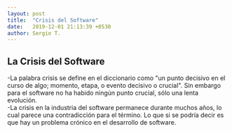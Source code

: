 ```yaml
---
layout: post
title:  "Crisis del Software"
date:   2019-12-01 21:13:39 +0530
author: Sergio T.
---
```

<h2>La Crisis del Software</h2>
  <p>-La palabra crisis se define en el diccionario como "un punto decisivo en el curso de algo; momento, etapa, o evento decisivo o crucial". Sin embargo para el software no ha habido ningún punto crucial, sólo una lenta evolución.<br>
  -La crisis en la industria del software permanece durante muchos años, lo cual parece una contradicción para el término. Lo que si se podría decir es que hay un problema crónico en el desarrollo de software.</p>
  
